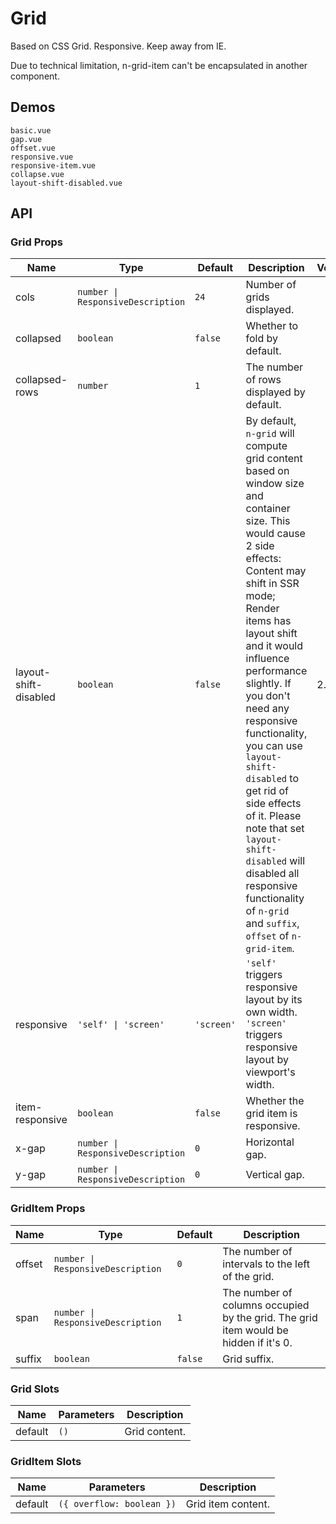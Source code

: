 # Grid

<!--single-column-->

Based on CSS Grid. Responsive. Keep away from IE.

<n-alert type="warning" title="Caveats" :bordered="false">
Due to technical limitation, <n-text code>n-grid-item</n-text> can't be encapsulated in another component.
</n-alert>

## Demos

```demo
basic.vue
gap.vue
offset.vue
responsive.vue
responsive-item.vue
collapse.vue
layout-shift-disabled.vue
```

## API

### Grid Props

| Name | Type | Default | Description | Version |
| --- | --- | --- | --- | --- |
| cols | `number \| ResponsiveDescription` | `24` | Number of grids displayed. |  |
| collapsed | `boolean` | `false` | Whether to fold by default. |  |
| collapsed-rows | `number` | `1` | The number of rows displayed by default. |  |
| layout-shift-disabled | `boolean` | `false` | By default, `n-grid` will compute grid content based on window size and container size. This would cause 2 side effects: Content may shift in SSR mode; Render items has layout shift and it would influence performance slightly. If you don't need any responsive functionality, you can use `layout-shift-disabled` to get rid of side effects of it. Please note that set `layout-shift-disabled` will disabled all responsive functionality of `n-grid` and `suffix`, `offset` of `n-grid-item`. | 2.32.2 |
| responsive | `'self' \| 'screen'` | `'screen'` | `'self'` triggers responsive layout by its own width. `'screen'` triggers responsive layout by viewport's width. |  |
| item-responsive | `boolean` | `false` | Whether the grid item is responsive. |  |
| x-gap | `number \| ResponsiveDescription` | `0` | Horizontal gap. |  |
| y-gap | `number \| ResponsiveDescription` | `0` | Vertical gap. |  |

### GridItem Props

| Name | Type | Default | Description |
| --- | --- | --- | --- |
| offset | `number \| ResponsiveDescription` | `0` | The number of intervals to the left of the grid. |
| span | `number \| ResponsiveDescription` | `1` | The number of columns occupied by the grid. The grid item would be hidden if it's 0. |
| suffix | `boolean` | `false` | Grid suffix. |

### Grid Slots

| Name    | Parameters | Description   |
| ------- | ---------- | ------------- |
| default | `()`       | Grid content. |

### GridItem Slots

| Name    | Parameters                | Description        |
| ------- | ------------------------- | ------------------ |
| default | `({ overflow: boolean })` | Grid item content. |
